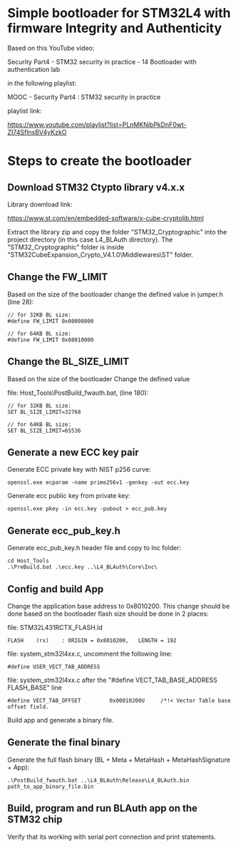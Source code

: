 # Simple bootloader for STM32L4 with firmware Integrity and Authenticity

Based on this YouTube video:

Security Part4 - STM32 security in practice - 14 Bootloader with authentication lab

in the following playlist:

MOOC - Security Part4 : STM32 security in practice

playlist link:

https://www.youtube.com/playlist?list=PLnMKNibPkDnF0wt-ZI74SflnsBV4yKzkO

# Steps to create the bootloader

## Download STM32 Ctypto library v4.x.x

Library download link:

https://www.st.com/en/embedded-software/x-cube-cryptolib.html

Extract the library zip and copy the folder "STM32_Cryptographic" into the project directory (in this case L4_BLAuth directory).
The "STM32_Cryptographic" folder is inside "STM32CubeExpansion_Crypto_V4.1.0\Middlewares\ST" folder.

## Change the FW_LIMIT

Based on the size of the bootloader change the defined value in jumper.h (line 28):

```
// for 32KB BL size:
#define FW_LIMIT 0x08008000

// for 64KB BL size:
#define FW_LIMIT 0x08010000
```

## Change the BL_SIZE_LIMIT

Based on the size of the bootloader Change the defined value

file: Host_Tools\PostBuild_fwauth.bat, (line 180):

```
// for 32KB BL size:
SET BL_SIZE_LIMIT=32768

// for 64KB BL size:
SET BL_SIZE_LIMIT=65536
```

## Generate a new ECC key pair

Generate ECC private key with NIST p256 curve:

```
openssl.exe ecparam -name prime256v1 -genkey -out ecc.key
```

Generate ecc public key from private key:

```
openssl.exe pkey -in ecc.key -pubout > ecc_pub.key
```

## Generate ecc_pub_key.h

Generate ecc_pub_key.h header file and copy to Inc folder:

```
cd Host_Tools
.\PreBuild.bat .\ecc.key ..\L4_BLAuth\Core\Inc\
```

## Config and build App

Change the application base address to 0x8010200.
This change should be done based on the bootloader flash size should be done in 2 places:

file: STM32L431RCTX_FLASH.ld

```
FLASH    (rx)    : ORIGIN = 0x8010200,   LENGTH = 192
```

file: system_stm32l4xx.c, uncomment the following line:

```
#define USER_VECT_TAB_ADDRESS
```

file: system_stm32l4xx.c after the "#define VECT_TAB_BASE_ADDRESS FLASH_BASE" line

```
#define VECT_TAB_OFFSET         0x00010200U     /*!< Vector Table base offset field.
```

Build app and generate a binary file.

## Generate the final binary

Generate the full flash binary (BL + Meta + MetaHash + MetaHashSignature + App):

```
.\PostBuild_fwauth.bat ..\L4_BLAuth\Release\L4_BLAuth.bin path_to_app_binary_file.bin
```

## Build, program and run BLAuth app on the STM32 chip

Verify that its working with serial port connection and print statements.

